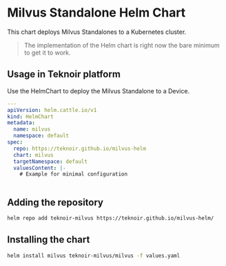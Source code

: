 # Milvus Standalone Helm Chart

This chart deploys Milvus Standalones to a Kubernetes cluster.

> The implementation of the Helm chart is right now the bare minimum to get it to work.

## Usage in Teknoir platform
Use the HelmChart to deploy the Milvus Standalone to a Device.

```yaml
---
apiVersion: helm.cattle.io/v1
kind: HelmChart
metadata:
  name: milvus
  namespace: default
spec:
  repo: https://teknoir.github.io/milvus-helm
  chart: milvus
  targetNamespace: default
  valuesContent: |-
    # Example for minimal configuration
    
```

## Adding the repository

```bash
helm repo add teknoir-milvus https://teknoir.github.io/milvus-helm/
```

## Installing the chart

```bash
helm install milvus teknoir-milvus/milvus -f values.yaml
```